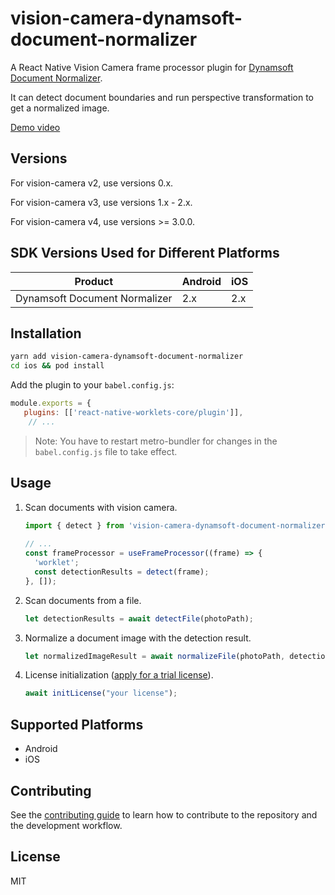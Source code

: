 
# vision-camera-dynamsoft-document-normalizer

A React Native Vision Camera frame processor plugin for [Dynamsoft Document Normalizer](https://www.dynamsoft.com/document-normalizer/docs/).

It can detect document boundaries and run perspective transformation to get a normalized image.

[Demo video](https://user-images.githubusercontent.com/5462205/200720562-a7b91e06-cf6c-4235-a8cd-ef200012a42a.MP4)

## Versions

For vision-camera v2, use versions 0.x.

For vision-camera v3, use versions 1.x - 2.x.

For vision-camera v4, use versions >= 3.0.0.

## SDK Versions Used for Different Platforms

| Product      | Android |    iOS |
| ----------- | ----------- | -----------  | 
| Dynamsoft Document Normalizer    | 2.x       | 2.x     |

## Installation

```sh
yarn add vision-camera-dynamsoft-document-normalizer
cd ios && pod install
```

Add the plugin to your `babel.config.js`:

```js
module.exports = {
   plugins: [['react-native-worklets-core/plugin']],
    // ...
```

> Note: You have to restart metro-bundler for changes in the `babel.config.js` file to take effect.

## Usage

1. Scan documents with vision camera.
   
   ```js
   import { detect } from 'vision-camera-dynamsoft-document-normalizer';
 
   // ...
   const frameProcessor = useFrameProcessor((frame) => {
     'worklet';
     const detectionResults = detect(frame);
   }, []);
   ```
   
2. Scan documents from a file.

   ```ts
   let detectionResults = await detectFile(photoPath);
   ```

3. Normalize a document image with the detection result.

   ```ts
   let normalizedImageResult = await normalizeFile(photoPath, detectionResult.location,{saveNormalizationResultAsFile:true});
   ```

4. License initialization ([apply for a trial license](https://www.dynamsoft.com/customer/license/trialLicense/?product=ddn)).

   ```ts
   await initLicense("your license");
   ```

## Supported Platforms

* Android
* iOS

## Contributing

See the [contributing guide](CONTRIBUTING.md) to learn how to contribute to the repository and the development workflow.

## License

MIT
